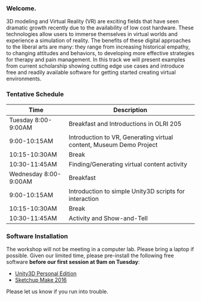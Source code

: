 ### Welcome.
3D modeling and Virtual Reality (VR) are exciting fields that have seen dramatic growth recently due to the availability of low cost hardware. These technologies allow users to immerse themselves in virtual worlds and experience a simulation of reality.  The benefits of these digital approaches to the liberal arts are many: they range from increasing historical empathy, to changing attitudes and behaviors, to developing more effective strategies for therapy and pain management. In this track we will present examples from current scholarship showing cutting edge use cases and introduce free and readily available software for getting started creating virtual environments. 

### Tentative Schedule
| Time | Description |
| ------------- | ------------- |
| Tuesday 8:00-9:00AM  | Breakfast and Introductions in OLRI 205  |
| 9:00-10:15AM  | Introduction to VR, Generating virtual content, Museum Demo Project  |
| 10:15-10:30AM  | Break |
| 10:30-11:45AM  | Finding/Generating virtual content activity |
| Wednesday 8:00-9:00AM  | Breakfast  |
| 9:00-10:15AM  | Introduction to simple Unity3D scripts for interaction |
| 10:15-10:30AM  | Break |
| 10:30-11:45AM  | Activity and Show-and-Tell |

### Software Installation
The workshop will not be meeting in a computer lab. Please bring a laptop if possible. Given our limited time, please pre-install the following free software **before our first session at 9am on Tuesday**:
- [Unity3D Personal Edition](http://unity3d.com/get-unity)
- [Sketchup Make 2016](http://www.sketchup.com/download/all)

Please let us know if you run into trouble.
